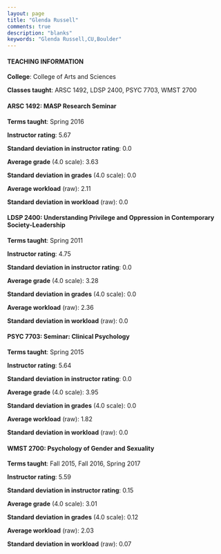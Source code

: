 ```yaml
---
layout: page
title: "Glenda Russell" 
comments: true
description: "blanks"
keywords: "Glenda Russell,CU,Boulder"
---
```

<head>
<script src="https://ajax.googleapis.com/ajax/libs/jquery/2.1.3/jquery.min.js"></script>
<script src="https://dl.dropboxusercontent.com/s/pc42nxpaw1ea4o9/highcharts.js?dl=0"></script>
<!-- <script src="../assets/js/highcharts.js"></script> -->
<style type="text/css">@font-face {
	font-family: "Bebas Neue";
	src: url(https://www.filehosting.org/file/details/544349/BebasNeue Regular.otf) format("opentype");
	}
	h1.Bebas { 
		font-family: "Bebas Neue", Verdana, Tahoma;
	}
</style>
</head>
	   
#### TEACHING INFORMATION

**College**: College of Arts and Sciences

**Classes taught**: ARSC 1492, LDSP 2400, PSYC 7703, WMST 2700

#### ARSC 1492: MASP Research Seminar

**Terms taught**: Spring 2016

**Instructor rating**: 5.67

**Standard deviation in instructor rating**: 0.0

**Average grade** (4.0 scale): 3.63

**Standard deviation in grades** (4.0 scale): 0.0

**Average workload** (raw): 2.11

**Standard deviation in workload** (raw): 0.0

#### LDSP 2400: Understanding Privilege and Oppression in Contemporary Society-Leadership

**Terms taught**: Spring 2011

**Instructor rating**: 4.75

**Standard deviation in instructor rating**: 0.0

**Average grade** (4.0 scale): 3.28

**Standard deviation in grades** (4.0 scale): 0.0

**Average workload** (raw): 2.36

**Standard deviation in workload** (raw): 0.0

#### PSYC 7703: Seminar: Clinical Psychology

**Terms taught**: Spring 2015

**Instructor rating**: 5.64

**Standard deviation in instructor rating**: 0.0

**Average grade** (4.0 scale): 3.95

**Standard deviation in grades** (4.0 scale): 0.0

**Average workload** (raw): 1.82

**Standard deviation in workload** (raw): 0.0

#### WMST 2700: Psychology of Gender and Sexuality

**Terms taught**: Fall 2015, Fall 2016, Spring 2017

**Instructor rating**: 5.59

**Standard deviation in instructor rating**: 0.15

**Average grade** (4.0 scale): 3.01

**Standard deviation in grades** (4.0 scale): 0.12

**Average workload** (raw): 2.03

**Standard deviation in workload** (raw): 0.07

